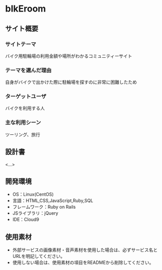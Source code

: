 # bIkEroom

## サイト概要
### サイトテーマ
バイク用駐輪場の利用金額や場所がわかるコミュニティーサイト

### テーマを選んだ理由
自身がバイクで出かけた際に駐輪場を探すのに非常に困難したため

### ターゲットユーザ
バイクを利用する人

### 主な利用シーン
ツーリング、旅行

## 設計書
<...>

## 開発環境
- OS：Linux(CentOS)
- 言語：HTML,CSS,JavaScript,Ruby,SQL
- フレームワーク：Ruby on Rails
- JSライブラリ：jQuery
- IDE：Cloud9

## 使用素材
- 外部サービスの画像素材・音声素材を使用した場合は、必ずサービス名とURLを明記してください。
- 使用しない場合は、使用素材の項目をREADMEから削除してください。